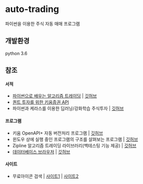 # auto-trading

파이썬을 이용한 주식 자동 매매 프로그램

## 개발환경
python 3.6

## 참조

#### 서적
- [파이썬으로 배우는 알고리즘 트레이딩](https://wikidocs.net/book/110) | [깃허브](https://github.com/pystockhub/book)   
- [퀀트 투자를 위한 키움증권 API](https://wikidocs.net/book/1173)
- 파이썬과 케라스를 이용한 딥러닝/강화학습 주식투자 | [깃허브](https://github.com/quantylab/rltrader)

#### 프로그램
- 키움 OpenAPI+ 자동 버전처리 프로그램 | [깃허브](https://github.com/sharebook-kr/kiwoom-version)
- 윈도우 상에 실행 중인 프로그램의 구조를 살펴보는 프로그램 | [깃허브](https://github.com/pywinauto/SWAPY)
- Zipline 알고리즘 트레이딩 라이브러리(백테스팅 기능 제공) | [깃허브](https://github.com/quantopian/zipline)
- [데이터베이스 브라우저](https://sqlitebrowser.org/) | [깃허브](https://github.com/sqlitebrowser/sqlitebrowser)

#### 사이트
- 무료아이콘 검색 | [사이트1](http://www.myiconfinder.com/) | [사이트2](https://www.flaticon.com/)





